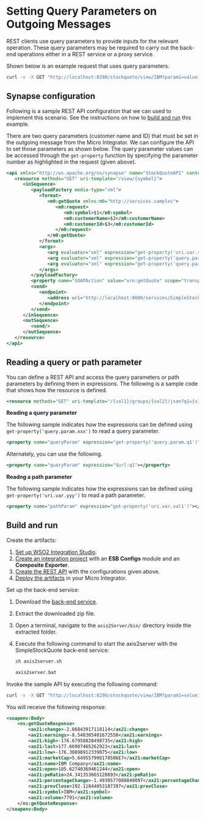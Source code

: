 # Setting Query Parameters on Outgoing Messages

REST clients use query parameters to provide inputs for the relevant operation. These query parameters may be required to carry out the back-end operations either in a REST service or a proxy service.

Shown below is an example request that uses query parameters.

```bash
curl -v -X GET "http://localhost:8290/stockquote/view/IBM?param1=value1&param2=value2"
```

## Synapse configuration

Following is a sample REST API configuration that we can used to implement this scenario. See the instructions on how to [build and run](#build-and-run) this example.

There are two query parameters (customer name and ID) that must be set in the outgoing message from the Micro Integrator. We can configure the API to set those parameters as shown below. The query parameter values can be accessed through the `get-property` function by specifying the parameter number as highlighted in the request (given above).

```xml 
<api xmlns="http://ws.apache.org/ns/synapse" name="StockQuoteAPI" context="/stockquote">
   <resource methods="GET" uri-template="/view/{symbol}">
      <inSequence>
         <payloadFactory media-type="xml">
            <format>
               <m0:getQuote xmlns:m0="http://services.samples">
                  <m0:request>
                     <m0:symbol>$1</m0:symbol>
                     <m0:customerName>$2</m0:customerName>
                     <m0:customerId>$3</m0:customerId>
                  </m0:request>
               </m0:getQuote>
            </format>
            <args>
               <arg evaluator="xml" expression="get-property('uri.var.symbol')"/>
               <arg evaluator="xml" expression="get-property('query.param.param1')"/>
               <arg evaluator="xml" expression="get-property('query.param.param2')"/>
            </args>
         </payloadFactory>
         <property name="SOAPAction" value="urn:getQuote" scope="transport"/>
         <send>
            <endpoint>
               <address uri="http://localhost:9000/services/SimpleStockQuoteService" format="soap11"/>
            </endpoint>
         </send>
      </inSequence>
      <outSequence>
         <send/>
      </outSequence>
   </resource>
</api>                  
```

## Reading a query or path parameter

You can define a REST API and access the query parameters or path parameters by defining them in expressions. The following is a sample code that shows how the resource is defined.

```xml
<resource methods="GET" uri-template="/{val1}/groups/{val2}/json?q1={v1}&q2={v2}">
```

**Reading a query parameter**

The following sample indicates how the expressions can be defined using `get-property('query.param.xxx')` to read a query parameter.

```xml
<property name="queryParam" expression="get-property('query.param.q1')"></property>
```

Alternately, you can use the following.

```xml
<property name="queryParam" expression="$url:q1"></property>
```

**Readng a path parameter**

The following sample indicates how the expressions can be defined using `get-property('uri.var.yyy')` to read a path parameter.

```xml
<property name="pathParam" expression="get-property('uri.var.val1')"></property>
```

## Build and run

Create the artifacts:

1. [Set up WSO2 Integration Studio]({{base_path}}/integrate/develop/installing-wso2-integration-studio).
2. [Create an integration project]({{base_path}}/integrate/develop/create-integration-project) with an <b>ESB Configs</b> module and an <b>Composite Exporter</b>.
3. [Create the REST API]({{base_path}}/integrate/develop/creating-artifacts/creating-an-api) with the configurations given above.
4. [Deploy the artifacts]({{base_path}}/integrate/develop/deploy-artifacts) in your Micro Integrator.

Set up the back-end service:

1. Download the [back-end service](https://github.com/wso2-docs/WSO2_EI/blob/master/Back-End-Service/axis2Server.zip).
2. Extract the downloaded zip file.
3. Open a terminal, navigate to the `axis2Server/bin/` directory inside the extracted folder.
4. Execute the following command to start the axis2server with the SimpleStockQuote back-end service:
   
      ```bash tab='On MacOS/Linux/CentOS'
      sh axis2server.sh
      ```
          
      ```bash tab='On Windows'
      axis2server.bat
      ```

Invoke the sample API by executing the following command:

```bash
curl -v -X GET "http://localhost:8290/stockquote/view/IBM?param1=value1&param2=value2"
```

You will receive the following response:

```xml
<soapenv:Body>
    <ns:getQuoteResponse>
        <ax21:change>-2.86843917118114</ax21:change>
        <ax21:earnings>-8.540305401672558</ax21:earnings>
        <ax21:high>-176.67958828498735</ax21:high>
        <ax21:last>177.66987465262923</ax21:last>
        <ax21:low>-176.30898912339075</ax21:low>
        <ax21:marketCap>5.649557998178506E7</ax21:marketCap>
        <ax21:name>IBM Company</ax21:name>
        <ax21:open>185.62740369461244</ax21:open>
        <ax21:peRatio>24.341353665128693</ax21:peRatio>
        <ax21:percentageChange>-1.4930577008849097</ax21:percentageChange>
        <ax21:prevClose>192.11844053187397</ax21:prevClose>
        <ax21:symbol>IBM</ax21:symbol>
        <ax21:volume>7791</ax21:volume>
    </ns:getQuoteResponse>
</soapenv:Body>
```